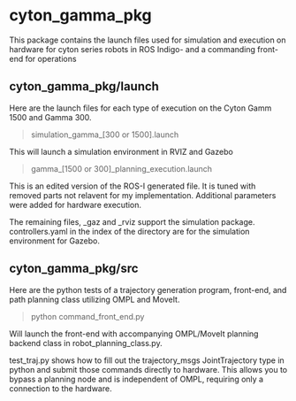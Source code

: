 # cyton_gamma_pkg
This package contains the launch files used for simulation and execution on hardware for cyton series robots in ROS Indigo- and a commanding front-end for operations

## cyton_gamma_pkg/launch
Here are the launch files for each type of execution on the Cyton Gamm 1500 and Gamma 300. 

>simulation_gamma_[300 or 1500].launch

This will launch a simulation environment in RVIZ and Gazebo

>gamma_[1500 or 300]_planning_execution.launch

This is an edited version of the ROS-I generated file. It is tuned with removed parts not relavent for my implementation. Additional parameters were added for hardware execution. 

The remaining files, _gaz and _rviz support the simulation package. controllers.yaml in the index of the directory are for the simulation environment for Gazebo.

## cyton_gamma_pkg/src
Here are the python tests of a trajectory generation program, front-end, and path planning class utilizing OMPL and MoveIt.

> python command_front_end.py 

Will launch the front-end with accompanying OMPL/MoveIt planning backend class in robot_planning_class.py. 

test_traj.py shows how to fill out the trajectory_msgs JointTrajectory type in python and submit those commands directly to hardware. This allows you to bypass a planning node and is independent of OMPL, requiring only a connection to the hardware. 
